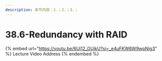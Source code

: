 ```yaml
---
description: 本节内容：1.；2.；3.；
---
```


# 38.6-Redundancy with RAID

{% embed url="https://youtu.be/6Ui12_GUikU?si=_e4uFKW6W9wpNjg3" %}
Lecture Video Address
{% endembed %}

